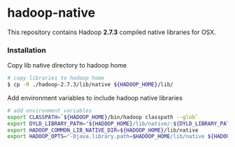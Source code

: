 # hadoop-native

This repository contains Hadoop **2.7.3** compiled native libraries for OSX.

### Installation

Copy lib native directory to hadoop home

```bash
# copy libraries to hadoop home
$ cp -R ./hadoop-2.7.3/lib/native ${HADOOP_HOME}/lib/
```

Add environment variables to include hadoop native libraries

```bash
# add environment variables
export CLASSPATH=`${HADOOP_HOME}/bin/hadoop classpath --glob`
export DYLD_LIBRARY_PATH="${HADOOP_HOME}/lib/native/:${DYLD_LIBRARY_PATH}"
export HADOOP_COMMON_LIB_NATIVE_DIR=${HADOOP_HOME}/lib/native
export HADOOP_OPTS="-Djava.library.path=$HADOOP_HOME/lib/native ${HADOOP_OPTS}"
```
